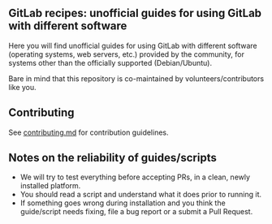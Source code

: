 ## GitLab recipes: unofficial guides for using GitLab with different software

Here you will find unofficial guides for using GitLab with different software (operating systems, web servers, etc.)
provided by the community, for systems other than the officially supported (Debian/Ubuntu).

Bare in mind that this repository is co-maintained by volunteers/contributors like you.

## Contributing

See [contributing.md](contributing.md) for contribution guidelines.

## Notes on the reliability of guides/scripts

* We will try to test everything before accepting PRs, in a clean, newly installed platform.
* You should read a script and understand what it does prior to running it.
* If something goes wrong during installation and you think the guide/script needs fixing, file a bug report or a submit a Pull Request.
